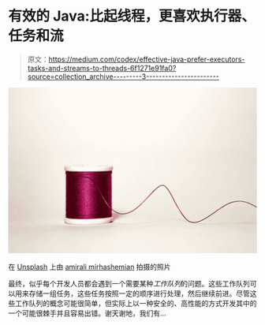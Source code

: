 # 有效的 Java:比起线程，更喜欢执行器、任务和流

> 原文：<https://medium.com/codex/effective-java-prefer-executors-tasks-and-streams-to-threads-6f1271e91fa0?source=collection_archive---------3----------------------->

![](img/13c76968b8fb6b0cd96a23c9e6d0eabc.png)

在 [Unsplash](https://unsplash.com?utm_source=medium&utm_medium=referral) 上由 [amirali mirhashemian](https://unsplash.com/@amir_v_ali?utm_source=medium&utm_medium=referral) 拍摄的照片

最终，似乎每个开发人员都会遇到一个需要某种*工作队列*的问题。这些工作队列可以用来存储一组任务，这些任务按照一定的顺序进行处理，然后继续前进。尽管这些工作队列的概念可能很简单，但实际上以一种安全的、高性能的方式开发其中的一个可能很棘手并且容易出错。谢天谢地，我们有…